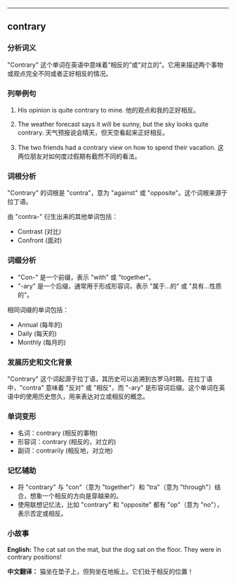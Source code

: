 
---------------
## contrary
### 分析词义
"Contrary" 这个单词在英语中意味着“相反的”或“对立的”。它用来描述两个事物或观点完全不同或者正好相反的情况。

### 列举例句
1. His opinion is quite contrary to mine.
   他的观点和我的正好相反。

2. The weather forecast says it will be sunny, but the sky looks quite contrary.
   天气预报说会晴天，但天空看起来正好相反。

3. The two friends had a contrary view on how to spend their vacation.
   这两位朋友对如何度过假期有截然不同的看法。

### 词根分析
"Contrary" 的词根是 "contra"，意为 "against" 或 "opposite"。这个词根来源于拉丁语。

由 "contra-" 衍生出来的其他单词包括：
- Contrast (对比)
- Confront (面对)

### 词缀分析
- "Con-" 是一个前缀，表示 "with" 或 "together"。
- "-ary" 是一个后缀，通常用于形成形容词，表示 "属于...的" 或 "具有...性质的"。

相同词缀的单词包括：
- Annual (每年的)
- Daily (每天的)
- Monthly (每月的)

### 发展历史和文化背景
"Contrary" 这个词起源于拉丁语，其历史可以追溯到古罗马时期。在拉丁语中，"contra" 意味着 "反对" 或 "相反"，而 "-ary" 是形容词后缀。这个单词在英语中的使用历史悠久，用来表达对立或相反的概念。

### 单词变形
- 名词：contrary (相反的事物)
- 形容词：contrary (相反的，对立的)
- 副词：contrarily (相反地，对立地)

### 记忆辅助
- 将 "contrary" 与 "con"（意为 "together"）和 "tra"（意为 "through"）结合，想象一个相反的方向是穿越来的。
- 使用联想记忆法，比如 "contrary" 和 "opposite" 都有 "op"（意为 "no"），表示否定或相反。

### 小故事
**English:**
The cat sat on the mat, but the dog sat on the floor. They were in contrary positions!

**中文翻译：**
猫坐在垫子上，但狗坐在地板上。它们处于相反的位置！

